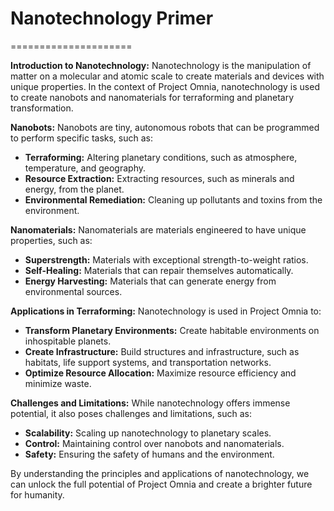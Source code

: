# Nanotechnology Primer
=====================

**Introduction to Nanotechnology:**
Nanotechnology is the manipulation of matter on a molecular and atomic scale to create materials and devices with unique properties. In the context of Project Omnia, nanotechnology is used to create nanobots and nanomaterials for terraforming and planetary transformation.

**Nanobots:**
Nanobots are tiny, autonomous robots that can be programmed to perform specific tasks, such as:

* **Terraforming:** Altering planetary conditions, such as atmosphere, temperature, and geography.
* **Resource Extraction:** Extracting resources, such as minerals and energy, from the planet.
* **Environmental Remediation:** Cleaning up pollutants and toxins from the environment.

**Nanomaterials:**
Nanomaterials are materials engineered to have unique properties, such as:

* **Superstrength:** Materials with exceptional strength-to-weight ratios.
* **Self-Healing:** Materials that can repair themselves automatically.
* **Energy Harvesting:** Materials that can generate energy from environmental sources.

**Applications in Terraforming:**
Nanotechnology is used in Project Omnia to:

* **Transform Planetary Environments:** Create habitable environments on inhospitable planets.
* **Create Infrastructure:** Build structures and infrastructure, such as habitats, life support systems, and transportation networks.
* **Optimize Resource Allocation:** Maximize resource efficiency and minimize waste.

**Challenges and Limitations:**
While nanotechnology offers immense potential, it also poses challenges and limitations, such as:

* **Scalability:** Scaling up nanotechnology to planetary scales.
* **Control:** Maintaining control over nanobots and nanomaterials.
* **Safety:** Ensuring the safety of humans and the environment.

By understanding the principles and applications of nanotechnology, we can unlock the full potential of Project Omnia and create a brighter future for humanity.
